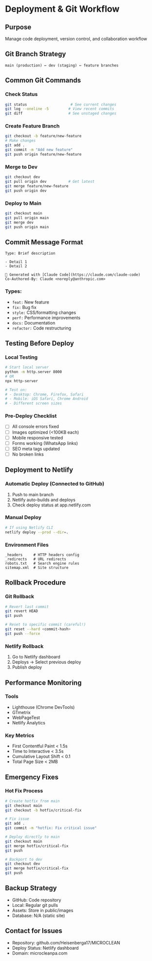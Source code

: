 # Deployment & Git Workflow

## Purpose
Manage code deployment, version control, and collaboration workflow

## Git Branch Strategy
```
main (production) ← dev (staging) ← feature branches
```

## Common Git Commands

### Check Status
```bash
git status                    # See current changes
git log --oneline -5         # View recent commits
git diff                     # See unstaged changes
```

### Create Feature Branch
```bash
git checkout -b feature/new-feature
# Make changes
git add .
git commit -m "Add new feature"
git push origin feature/new-feature
```

### Merge to Dev
```bash
git checkout dev
git pull origin dev          # Get latest
git merge feature/new-feature
git push origin dev
```

### Deploy to Main
```bash
git checkout main
git pull origin main
git merge dev
git push origin main
```

## Commit Message Format
```
Type: Brief description

- Detail 1
- Detail 2

🤖 Generated with [Claude Code](https://claude.com/claude-code)
Co-Authored-By: Claude <noreply@anthropic.com>
```

### Types:
- `feat:` New feature
- `fix:` Bug fix
- `style:` CSS/formatting changes
- `perf:` Performance improvements
- `docs:` Documentation
- `refactor:` Code restructuring

## Testing Before Deploy

### Local Testing
```bash
# Start local server
python -m http.server 8000
# OR
npx http-server

# Test on:
# - Desktop: Chrome, Firefox, Safari
# - Mobile: iOS Safari, Chrome Android
# - Different screen sizes
```

### Pre-Deploy Checklist
- [ ] All console errors fixed
- [ ] Images optimized (<100KB each)
- [ ] Mobile responsive tested
- [ ] Forms working (WhatsApp links)
- [ ] SEO meta tags updated
- [ ] No broken links

## Deployment to Netlify

### Automatic Deploy (Connected to GitHub)
1. Push to main branch
2. Netlify auto-builds and deploys
3. Check deploy status at app.netlify.com

### Manual Deploy
```bash
# If using Netlify CLI
netlify deploy --prod --dir=.
```

### Environment Files
```
_headers     # HTTP headers config
_redirects   # URL redirects
robots.txt   # Search engine rules
sitemap.xml  # Site structure
```

## Rollback Procedure

### Git Rollback
```bash
# Revert last commit
git revert HEAD
git push

# Reset to specific commit (careful!)
git reset --hard <commit-hash>
git push --force
```

### Netlify Rollback
1. Go to Netlify dashboard
2. Deploys → Select previous deploy
3. Publish deploy

## Performance Monitoring

### Tools
- Lighthouse (Chrome DevTools)
- GTmetrix
- WebPageTest
- Netlify Analytics

### Key Metrics
- First Contentful Paint < 1.5s
- Time to Interactive < 3.5s
- Cumulative Layout Shift < 0.1
- Total Page Size < 2MB

## Emergency Fixes

### Hot Fix Process
```bash
# Create hotfix from main
git checkout main
git checkout -b hotfix/critical-fix

# Fix issue
git add .
git commit -m "hotfix: Fix critical issue"

# Deploy directly to main
git checkout main
git merge hotfix/critical-fix
git push

# Backport to dev
git checkout dev
git merge hotfix/critical-fix
git push
```

## Backup Strategy
- GitHub: Code repository
- Local: Regular git pulls
- Assets: Store in public/images
- Database: N/A (static site)

## Contact for Issues
- Repository: github.com/Heisenberga17/MICROCLEAN
- Deploy Status: Netlify dashboard
- Domain: microcleanpa.com
